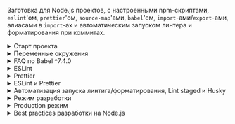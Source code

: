 Заготовка для Node.js проектов, с настроенными npm-скриптами, `eslint`'ом, `prettier`'ом, `source-map`'ами, `babel`'ем, `import`-ами/`export`-ами, алиасами в `import`-ах и автоматическим запуском линтера и форматирования при коммитах.

<details>
<summary>Старт проекта</summary>

Создать новый репозиторий на гитхабе/гитлабе/битбакете и получить его урл - `git@new_project_repository_url.git`

Затем склонировать к себе `node-starter`:

```bash
git clone git@github.com:antixrist/node-starter.git new-project-folder
```

И перейти в папку с новым проектом:

```
cd new-project-folder
```

Далее. Если необходимо сохранить историю коммитов из репозитория `node-starter`, выполнить:

```bash
git remote remove origin
git remote add origin git@new_project_repository_url.git
git push -u origin --all
git push -u origin --tags
```

А если нужно начать с чистого листа:

```bash
rm -rf ./.git
git init
git remote add origin git@new_project_repository_url.git
git add .
git commit -m "Initial commit"
git push -u origin master
```

И только после инициализации git'а можно устанавливать зависимости (иначе `husky` не установит свои хуки для гита):

```bash
npm ci
---
yarn
```

</details>

<details>
<summary>Переменные окружения</summary>

После клонирования проекта скопировать файл `.env.example` в `.env`.

_Что это за файл, зачем он нужен и почему его нельзя хранить в гите - читать [здесь](https://12factor.net/ru/config) и [здесь](https://github.com/motdotla/dotenv#faq)._

Вместо стандартного `dotenv` используется `dotenv-safe`, смысл которого тот же самый, но, ко всему прочему, этот пакет читает файл `.env.example` и при запуске приложения проверяет - установлены ли перечисленные в нём переменные окружения и, если нет, выдаёт ошибку.

</details>

<details>
<summary>FAQ по Babel ^7.4.0</summary>

## `loose: true`

http://2ality.com/2015/12/babel6-loose-mode.html

По умолчанию `babel` будет транспайлить код максимально близко к es6. Если включать опцию `loose`, то код будет полностью es5. Плюс - es5-код потенциально может быть быстрее, минус - могут быть проблемы совместимости при переходе на более высокую версию транспайлерного кода.
И, по большому счёту, эта опция нужна, чтобы поддерживать совсем уж динозавров, как IE8. Короче включать не советуют.

## `spec: true`

С этой опцией babel будет генерировать код, который полностью соответствует стандартам и обрабатывает больше нюансов и пограничных случаев. Плюсы - понятно, минусы - такой код будет медленней.
По умолчанию опция выключена, потому что эти нюансы в реальном коде встречаются чрезвычайно редко - генерация более быстрого кода предпочтительнее учёта всех возможных пограничных случаев.

## `@babel/plugin-transform-runtime`

https://babeljs.io/docs/en/next/babel-plugin-transform-runtime

`babel` в транспилированном коде использует свои небольшие (а иногда и очень даже большие) хэлперы - `_classCallCheck`, `_extend` и т.п. И по умолчанию код этих хэлперов инлайнится прямо в файл, где они используются. В каждый файл! Соответственно, код бессмысленно раздувается.
Чтобы пресечь эту дичь на корню, надо использовать `@babel/plugin-transform-runtime`.

Что он делает?

1. Заменяет все заинлайненные вызовы хэлперов на их `require`. Т.е. они не инлайнятся, а подключаются в виде зависимостей из `@babel/runtime`. Поэтому `@babel/runtime` нужно устанавливать в `dependencies`, чтобы хэлперы были доступны в рантайме. Отключается опцией `helpers` в конфиге плагина.

2. У плагина есть опция `corejs`, по умолчанию `false`.

- При значении `2` - `babel` заимпортит не только свои хэлперы, но ещё и используемые глобальные фичи (`Promise`, `WeakMap`, etc). Т.е. не заполифиллит их глобально, а заимпортит их из `core-js` и только там, где они используются, чтобы не изменять глобальный scope. Вместо `@babel/runtime` надо устанавливать `@babel/runtime-corejs2`.
- При значении `3` - то же самое, что и `2`, но require'иться будут не только глобальные фичи, но ещё и статические методы классов и методы из прототипов. Вместо `@babel/runtime` надо устанавливать `@babel/runtime-corejs3`.
  Т.е. `babel` из этого:

```javascript
Array.from(new Set([1, 2, 3, 2, 1]));
[1, [2, 3], [4, [5]]].flat(2);
```

сделает что-то вроде этого:

```javascript
import from from 'core-js-pure/stable/array/from';
import flat from 'core-js-pure/stable/array/flat';
import Set from 'core-js-pure/stable/set';

from(new Set([1, 2, 3, 2, 1]));
flat([1, [2, 3], [4, [5]]], 2);
```

Ничего нигде не полифиллится, а вызовы методов из прототипов заменяются статическими функциями.

Ещё раз - отличие `2` от `3` в том, что при значении `2` в примере выше будет заимпортен только `Set`, а вызовы `Array.from` и `.flat()` останутся без изменений и, если в среде выполнения они не доступны, то в рантайме будет ошибка.

В значении опции также можно указать `{ version: 2 | 3, proposals: true }` , чтобы импортились ещё и всякие там `String.matchAll`, `Promise.allSettled`, `Promise.try`, etc, которых ещё нет в стандарте.

3. `babel` по умолчанию все генераторы и async-функции транспайлит в код регенератора, но нигде не подключает его, подразумевая, что он доступен глобально. Опция `regenerator` (включена по умолчанию) добавляет импорт `@babel/runtime/regenerator` там, где используются генераторы и async-функции.

4. Опция `useESModules` (выключена по умолчанию). Нужна для того, чтобы не транспайлить `import`/`export` в CommonJS нотацию. Полезно, например, если в дальнейшем код проходит через webpack (tree shaking там или ещё что-нибудь).

В общем, `@babel/plugin-transform-runtime` нужно использовать при написании переиспользуемых библиотек, чтобы они были изолированными от внешней среды выполнения и не загрязняли глобальный scope полифиллами.

## `@babel/polyfill`

https://babeljs.io/docs/en/next/babel-polyfill

Состоит из `core-js` и `regenerator-runtime`. Расширяет статические методы классов (`Array.from`, `Object.assign`), добавляет недостающее в прототипы (`[].includes()`), полифиллит глобальное api (`Promise`, `WeakMap`).

Его нельзя использовать в библиотеках, потому что он меняет глобальный scope и расширяет прототипы.
И он, блеать, уже депрекейтнутый! В пользу прямого подключения:

```javascript
import 'core-js/stable';
import 'regenerator-runtime/runtime';
```

## `@babel/plugin-transform-modules-commonjs`

https://babeljs.io/docs/en/next/babel-plugin-transform-modules-commonjs

Понятно, что транспайлит `import`/`export` в CommonJS, но у него есть интересная опция - `lazy`. `babel` советует её включать при написании библиотек. Ну и ещё надо включить `strict`.

## `@babel/preset-env`

https://babeljs.io/docs/en/next/babel-preset-env

Не подключает плагины из `stage-x` пресетов. Поэтому такие вещи, как:

- `@babel/plugin-proposal-object-rest-spread`
- `@babel/plugin-proposal-export-default-from`
- `@babel/plugin-proposal-export-namespace-from`
- `@babel/plugin-proposal-class-properties`
- `@babel/plugin-proposal-do-expressions`
- `@babel/plugin-proposal-async-generator-functions` (асинхронные генераторы и `for await of`)
- `@babel/plugin-proposal-decorators`
- `@babel/plugin-proposal-private-methods`

и все остальные `proposal`-плагины надо устанавливать и прописывать в конфиге бабеля вручную.

Настройка:

- под ноду надо указывать `targets.node: true`, под фронт надо прописать нужные браузеры в `.browserlistrc`.

- `useBuiltIns`.

  - Самый нормальный вариант - `usage`. Это когда нужные полифиллы (все они берутся из `core-js`) импортятся только там, где они нужны. Если какой-то полифилл нужен в нескольких файлах, то он будет подключаться везде (это небольшой оверхед на самом деле).

  - Вариант `entry` - это надо вручную в точке входа прописать вот это:

  ```javascript
  import 'core-js/stable';
  import 'regenerator-runtime/runtime';
  ```

  И тогда импорт `core-js` будет заменён на импорт всех необходимых для работы кода полифиллов.

  Т.е. где бы ни было прописано `import "core-js";` - оно везде будет заменено на список необходимых полифиллов. Это может привести к проблемам, если подключение регенератора или каких-то полифиллов будет произведено несколько раз. Поэтому явные импорты регенератора и `core-js` надо прописывать в каждой точке входа единожды.

Т.о. с вариантом `entry` есть дополнительные нюансы, которые надо держать в голове, а `usage` - полный автомат.

- `corejs` - Т.к. все полифиллы подключаются из `core-js`, то в этой настройке можно указать используемую версию - `2` или `3`. Также можно указать в виде объекта с `proposals: true` (как у `@babel/plugin-transform-runtime`), чтобы к транспилированному коду ещё и добавлялись полифиллы к штукам, которых ещё нет в стандарте (но которые используются в коде) - всякие там `String.matchAll`, `Promise.allSettled`, `Promise.try` и т.д.

Но у `@babel/preset-env` есть нюанс - все бабелевские хэлперы всё так же инлайнятся в каждом файле. Т.е. если используются `async`-функции, а текущая версия ноды их не поддерживает, или используются асинхронные генераторы, которых ещё нет в стандарте, то эти жирные хэлперы будут инлайнится везде, где они используются. И вот это уже солидный оверхед (даже не из-за размера, если код пишется только под ноду, а из-за сильного раздутия исполняемого кода). И тут есть 2 варианта:

1. Вместе с `@babel/cli` в комплекте идёт `babel-external-helpers`. Это такая cli-тулза, которая выводит в stout код всех используемых бабелем хэлперов в виде готового исполняемого модуля. Поэтому можно сохранить всё это в отдельный файл, например так:

```bash
npx babel-external-helpers -t umd > ./src/babel-helpers.js
```

А вот чтобы бабель начал этот файл использовать, надо:

- подключить плагин `@babel/plugin-external-helpers` и тогда бабель вместо инлайнинга кода хэлперов будет ссылаться на них с помощью `babelHelpers.<helperName>`, т.е. в рантайме должна быть глобальная переменная `babelHelpers`, в которой будут доступны все хэлперы.
- а чтобы она была доступна в рантайме, надо единожды подключить тот самый сгенерированный файл с хэлперами. Можно вручную в точке входа, а можно через `node -r ./dist/babel-helpers.js <...>`.

2. Т.к. первый вариант мутный, с кучей нюансов и телодвижений, можно поступить проще - поставить `@babel/plugin-transform-runtime` и `@babel/runtime` (как описано выше) и все настройки этого плагина выставить в `false`, кроме одной - `helpers` надо выставить в `true`:

```javascript
plugins: [
  [
    '@babel/plugin-transform-runtime',
    {
      absoluteRuntime: false,
      corejs: false,
      helpers: true,
      regenerator: false,
      useESModules: false,
    },
  ],
];
```

_Кмк, этот плагин желательно подключать в конце списка плагинов, после всех остальных преобразований._

Т.о. за импорт нужных полифиллов из `core-js` и регенератора будет отвечать `@babel/preset-env`, а за импорт хэлперов будет отвечать `@babel/plugin-transform-runtime`.

_Если одновременно использовать и `preset-env`, и `transform-runtime`, и при этом у `transform-runtime` выставить `regenerator: true`, то импорт регенератора будет происходить дважды в каждом файле, где он будет нужен. Поэтому у `transform-runtime` включённым лучше оставлять только `helpers`._

## `.babelrc.js`

В конечном итоге, конфиг бабеля для проектов под ноду, выглядит следующим образом:

```javascript
module.exports = {
  presets: [
    [
      '@babel/preset-env',
      {
        targets: { node: true },
        useBuiltIns: 'usage',
        corejs: { version: 3, proposals: true },
      },
    ],
  ],
  plugins: [
    '@babel/plugin-proposal-object-rest-spread',
    '@babel/plugin-proposal-export-default-from',
    '@babel/plugin-proposal-export-namespace-from',
    '@babel/plugin-proposal-class-properties',
    '@babel/plugin-proposal-do-expressions',
    '@babel/plugin-proposal-optional-chaining',
    '@babel/plugin-proposal-nullish-coalescing-operator',
    '@babel/plugin-proposal-throw-expressions',
    '@babel/plugin-proposal-async-generator-functions',
    // '@babel/plugin-proposal-decorators',
    // '@babel/plugin-proposal-private-methods',
    [
      '@babel/plugin-transform-runtime',
      {
        absoluteRuntime: false,
        corejs: false,
        helpers: true,
        regenerator: false,
        useESModules: false,
      },
    ],
    [
      'babel-plugin-module-resolver',
      {
        root: ['./src'],
        alias: {
          '@': './src',
          '~': './src',
        },
      },
    ],
  ],
};
```

Получаем полный автомат, подключение только необходимых зависимостей, отсутствие runtime-оверхеда, отсутствие нюансов, которые надо держать в голове и полную свободу в написании кода.

## `babel-plugin-module-resolver`

https://github.com/tleunen/babel-plugin-module-resolver

Плагин для алиасов в импортах.

1. Чтобы алиасы подхватывались Web/PhpStorm'ами, надо:

а) добавить кастомный `Resource root` с помощью `ПКМ на директории` -> `Mark Directory as` -> `Resource Root`;

б) в корне проекта положить файл `webpack.config.js` (его можно даже в гит не добавлять) с таким содержимым:

```javascript
const path = require('path');

module.exports = {
  context: path.resolve('./src'),
  resolve: {
    extensions: ['.js', '.mjs', '.node'],
    alias: {
      '@': path.resolve('./src'),
      '~': path.resolve('./src'),
    },
  },
};
```

В секцию `alias` надо перенести все импорты, которые прописаны в настройках плагина бабеля. Тогда штормы будут корректно резолвить пути в импортах.

Для резолвинга путей в других IDE, можно воспользоваться [инструкцией](https://github.com/tleunen/babel-plugin-module-resolver#editors-autocompletion).

2. Чтобы алиасы корректно работали с eslint'ом, надо поставить `eslint-plugin-import` и `eslint-import-resolver-babel-module`.

_Вместо `babel-plugin-module-resolver` можно использовать `babel-plugin-root-import` в паре с `eslint-import-resolver-babel-plugin-root-import` (и `eslint-plugin-import` соответственно)._

</details>

<details>
<summary>ESLint</summary>

https://github.com/eslint/eslint

Некоторые `fixable` правила установлены в `warn`, т.е. визуально в IDE предупреждение будет отображаться, но при линтинге с опцией `--fix` все эти проблемы будут автоматически исправлены.

Благодаря тому, что `eslint` для файла `.eslintignore` использует `.gitignore`-спецификацию гита, то игнорирование файлов для линтинга настроено таким образом, что линтуются все `*.js` файлы в корне проекта (в том числе `dot`-файлы) и все `*.m?js` файлы из папки `./src`.

Т.е. удалось достичь следующее:

- в проекте может быть сколько угодно папок верхнего уровня (например для хранения каких-нибудь кэшей, хранения статики, прочих файлов с результатами чего бы то ни было) и не надо вручную все эти папки добавлять во все `ignore`-файлы - (`.eslintignore`, `.prettierignore`, etc) и не надо держать в голове, что их надо туда добавлять - меньше когнитивной нагрузки и косяков;
- благодаря линтингу файлов в корне проекта, `eslint` линтует даже собственный конфиг! Ну и все прочие конфиги в том числе - `.babelrc.js`, `.prettierrc.js`, `lintstagedrc.js`, `webpack.config.js` и т.п.;
- При ручном запуске `eslint` можно натравливать на весь проект целиком простым вызовом:

  ```bash
  npx eslint . --ext .js,.mjs --fix
  ```

  Всё-равно отлинтуется только то, что описано выше. И во всех скриптах/конфигах, где нужно запускать линт файлов проекта, не надо вручную прописывать все необходимые файлы/папки - достаточно простого `eslint . --ext .js,.mjs`. А что линтовать, что не линтовать - решается в одном единственном месте - `.eslintignore`;

- подсветка ошибок/варнингов в IDE тоже работает только на этих файлах - `*.js` в корне и `*.m?js` из `./src`. Удобно.

_Для `_.js`-конфигов в корне проекта отключено правило`import/no-commonjs`, в них надо использовать CommonJS-нотацию -`require()`и`module.exports`.\*

Уже подключены и настроены (в т.ч. от конфликтов с prettier'ом) огромное количество правил и пресетов: `airbnb-base`, `babel`, `import`, `node`, `unicorn`, `sonarjs`, `promise` (для правильной работы с промисами), `eslint-comments` (для линтинга комментариев-инструкций `eslint`-а), `optimize-regex` (для сокращения RegExp'ов там, где это возможно) и `security` (для обнаружения небезопасных рэгекспов - ReDoS, возможных timing attacks и т.п.).

Не стесняйтесь добавлять новые и настраивать уже имеющиеся правила.

</details>

<details>
<summary>Prettier</summary>

https://github.com/prettier/prettier

С Prettier'ом то же самое, что и с `eslint`-ом - `.prettierignore` работает по спецификации `.gitignore`, со всеми сопутствующими плюшками, описанными выше.

Плюс `prettier`-то умеет ещё и в `*.json`, и в `*.md` (и много во что ещё, но здесь нужен только `*.json`). Поэтому, ко всему прочему, `prettier` будет форматировать все `*.{json,md}`-файлы в корне проекта и все `*.{json,md}` из `./src`.

И точно также запускатеся одной простой командой:

```bash
npx prettier "**/*.{js.mjs,json,md}" --write
```

Т.е. точно также натравливаем на весь проект, но отформатируются только нужные файлы из корня и из `./src`.

</details>

<details>
<summary>ESLint и Prettier</summary>

Есть 2 варианта того, как можно подружить `eslint` с `prettier`-ом.

### `eslint-config-prettier`

https://github.com/prettier/eslint-config-prettier

Этот конфиг просто отключает те правила `eslint`-а, которые бесполезны из-за того, что `prettier` автоматически это исправляет.

Если конфиг `eslint`-а extend'ится от каких-то дополнительных конфигов (например `eslint-plugin-babel`), то надо дополнительно подключить `prettier/babel`, как это [написано в документации](https://github.com/prettier/eslint-config-prettier#installation).
То же самое надо сделать для всех остальных плагинов, которые используются в проекте и для которых у `prettier`-а есть заглушки.

Чтобы проверить - не конфликтуют какие-либо правила `eslint`-а с `prettier`-ом, надо запустить:

```bash
npm run check-eslint-prettier-rules-conflict
---
yarn check-eslint-prettier-rules-conflict
```

Если конфликты есть, то сперва надо проверить - нету ли у `prettier`-а готовых заглушек (как описано выше), и, если нету, то вручную эти правила отключить.

### `eslint-plugin-prettier`

https://github.com/prettier/eslint-plugin-prettier

Этот плагин заставляет `prettier` работать как правило `eslint`-а.
Т.е. все синтаксические нюансы, которые `prettier` может исправить, будут отображаться как ошибки в отчёте `eslint`-а.

Если запускать `eslint` с опцией `--fix`, то после всех `eslint`-ых фиксов будет запущен `prettier`, который исправит всё остальное, что может исправить.

Вместе с плагином также нужно подключить `eslint-config-prettier` (как это описано у него [в документации](https://github.com/prettier/eslint-plugin-prettier#recommended-configuration)), который отключит конфликтующие правила.

### Что выбрать?

#### `eslint-plugin-prettier`

Если запускать как плагин, то по умолчанию исправлять получится только `*.js` файлы (ну или по списку расширений, переданных в `--ext js,mjs,jsx` при cli-запуске.

В то время, как `prettier` умеет в `json`, `json5`, `html`, `flow`, `md` и много что ещё. Какой парсер использовать - он сам выбирает автоматически.

В IDE будет много шума - код и так будет отформатирован при запуске с `--fix`-ом, но ошибки будут постоянно маячить перед глазами и напрягать. И тогда подсознательно придётся их исправлять сразу же при написании кода. И зачем? `prettier` и так всё это исправит сам.

С другой стороны, в конфиге `eslint`-а можно указать `warn` вместо `error`:

```json
{
  "plugins": ["prettier"],
  "rules": {
    "prettier/prettier": "warn"
  }
}
```

Тогда IDE будет подсвечивать проблемные места не как ошибки, а как код, который будет отформатирован, что гораздо понятнее и даже полезно - всегда будет понятно какие места будут переформатированы при линтинге с `--fix`-ом.

`eslint` можно научить и `json`-у (`eslint-plugin-json`), и `markdown`-у, и даже `graphql`-ю, но заставить `prettier` форматировать `*.json`/`*.md`/`.gql` файлы (через `--fix` `eslint`-а) [нельзя](https://github.com/prettier/eslint-plugin-prettier/issues/81#issuecomment-424550756).

<!-- Т.к. `eslint` по умолчанию запускает проверку только на `*.js` файлах, то и IDE будет подсвечивать ошибки/варнинги только в них (а у шторма ещё и в `*.mjs`). Ни в `*.json` файлах шторм ничего не подсвечивает и не будет, `*.jsx` не тестировался (с VSCode ситуация, возможно, такая же). Если такой вариант устраивает - отлично. -->

#### `eslint-config-prettier`

С конфигом всё проще - никаких ошибок в IDE маячить не будет.

Но тогда надо отдельно настраивать и запускать "watch"-режим (либо [из `npm`-скриптов](https://prettier.io/docs/en/watching-files.html), либо [в `File Watchers` в штормах](https://prettier.io/docs/en/webstorm.html)), что усложняет настройку, но при этом форматирование будет на лету по `Ctrl+S`, что сильно нагляднее.

А если не использовать "watch"-режим, то для линтинга и автоформатирования надо по отдельности запускать `eslint --fix` и `prettier --write`, при чём именно в таком порядке. Это тоже можно настроить в `npm`-скриптах.

### Нюансы

Если `printWidth` в конфиге prettier'а не указан, то он подхватит `max_line_length` из [`.editorconfig`](https://editorconfig.org/), а вот правило `max-len` из eslint'а - нет.
Плюс при разных значениях `printWidth` и `max-len` - они [могут конфликтовать](https://github.com/prettier/eslint-config-prettier#max-len).

Поэтому, чтобы проблем не было, надо вручную синхронизировать опцию `printWidth` с правилом `max-len` из eslint'а и `max_line_length` из `.editorconfig`.

Ну и некоторые конфликтующие правила можно включать, если учитывать нюансы, которые также [описаны в документации](https://github.com/prettier/eslint-config-prettier#special-rules).

### Итог

В данном проекте выбрана следующая схема:

`eslint-plugin-prettier` с правилом `"prettier/prettier": "warn"`, чтобы в IDE отображались места, которые будут отформатированы при запуске `eslint`-а с опцией `--fix`.

Т.е. все `*.{js,mjs}` файлы линтуются и форматируются `prettier`-ом из-под `eslint`-а, а все `*.{json,md}`-файлы форматируются `prettier`-ом отдельной командой:

```bash
npx prettier "**/*.{json,md}" --write
```

Но вручную запускать это каждый раз не нужно - процесс вполне автоматизируемый, об этом далее.

</details>

<details>
<summary>Автоматизация запуска линтига/форматирования, Lint staged и Husky</summary>

https://github.com/okonet/lint-staged

https://github.com/typicode/husky

1. Можно отлинтовать и отформатировать все файлы разом (`*.{js,mjs,json,md}` из корня и `./src`) запуском одной команды:

```bash
npm run lint
```

2. При коммите (благодаря `husky`) автоматически будет запущен линтинг и форматирование файлов, которые в этот коммит попали (благодаря `lint-staged`). Но отлинтуются не все файлы коммита, а только `*.{js,mjs,json,md}` из корня и `./src`. Если в файлах в staging'е есть ошибки линтинга, то коммит прервётся (но отформатированные файлы останутся отформатированными).

3. Дополнительно (но совершенно не обязательно) можно при сохранении файлов на лету форматировать `prettier`-ом все нужные файлы, если разработка ведётся в IDE от JetBrains. Для этого можно взять вот [этот конфиг](https://gist.github.com/antixrist/645799f9540192873dfbe18ffcc441a6), положить его в `~/.PhpStorm2019.1/config/options`, перезапустить IDE, `File` -> `Settings` -> `Tools` -> `File Watchers` и включить необходимые для своего проекта пункты - `.js`, `.mjs`, `.json`, `.json5` или `.md`. И тогда по `Ctrl+S` эти файлы будут автоматически форматироваться.

</details>

<details>
<summary>Режим разработки</summary>

```bash
npm run watch
---
yarn watch
```

После запуска таски `watch` и после того, как будет готов первичный билд, нужно открыть другую консоль и запустить:

```bash
npm run dev ./dist
---
yarn dev ./dist
```

_После названия команды `dev` должен следовать путь к файлу для запуска - `./dist`, `./dist/server.js`, `./dist/worker`, etc.
Т.е. вместо `node ...` пишем `npm run dev ...` или `yarn dev ...`, а вместо `./src` - `./dist`, а дальше всё как обычно._

Первой командой запускается компиляция исходников из папки `./src` в папку `./dist` с полным сохранением структуры файлов и каталогов (`babel` в режиме `--watch --copy-files --source-maps`), а второй командой осуществляется непосредственный запуск приложения из скомпилированных файлов.

Такой подход позволяет иметь несколько точек входа (несколько приложений для запуска) с общей кодовой базой.

Также в команду запуска можно передавать любые cli-аргументы для node.js, например `--inspect` или `--inspect-brk` для отладки в консоли хрома:

```bash
yarn dev --inspect ./dist/server.js
--
yarn dev --inspect-brk ./dist/server.js
```

_Через `npm run dev --inspect ./dist/server.js` это, к сожалению, не работает. Поэтому для разработки можно использовать `yarn`._

Скриптов для автоматического перезапуска запущенного приложения не предусмотрено. Поэтому:

а) запущенное приложение необходимо перезапускать вручную;

б) не стесняйтесь писать свои `npm`-скрипты, которые будут отслеживать в папке `./dist` необходимые файлы и перезапускать необходимые вам точки входа с необходимыми вам параметрами. Например, с помощью [`onchange`](https://github.com/Qard/onchange), [`chokidar-cli`](https://github.com/kimmobrunfeldt/chokidar-cli), [`nodemon`](https://github.com/remy/nodemon) или даже [`pm2`](https://github.com/Unitech/pm2) (но, кмк, для режима разработки он будет оверхедом).

</details>

<details>
<summary>Production режим</summary>

```bash
npm run build
---
yarn build
```

После того, как скомпилировались исходники, можно запускать любую точку входа простой командой:

```bash
npm run start ./dist
---
yarn start ./dist
```

_Т.е. вместо `node ...` пишем `npm run start ...` или `yarn start ...`, а дальше всё как обычно._

Здесь также можно передавать любые cli-аргументы в саму ноду.

В качестве супервизора можно использовать что угодно - `pm2`, `forever`, `nodemon`, `supervisor`. Но, конечно, здесь `pm2` вне конкуренции.

</details>

<details>
<summary>Best practices разработки на Node.js</summary>

[Изучить от корки до корки](https://github.com/i0natan/nodebestpractices).

1. Не раздавать нодой статику. Для этого есть nginx. То же самое с https.
2. nginx перед нодой.
3. Тесты.
4. Использовать `crypto.timingSafeEqual(a, b)` (или `scmp`, или `bcrypt.compare()`) вместо `===` в сранениях строки с пользовательским вводом - для предотвращения `timing attacs`.
5. Не хранить ключи/секреты в гите (или использовать `cryptr`).
6. Не использовать basic-аутентификацию.
7. Для пользовательских паролей - только `bcrypt`.
8. Использовать `helmet`, настроить CSP.
9. Настроить Rate Limit (`rate-limiter-flexible`).
10. `TransactionId` в каждой строчке логов! С помощью `cls-hooked`.
11. Систематически делать `npm audit` или `snyk` для проверки зависимостей на уязвимости.
12. Валидация и санитизация всех входящих данных (JSONSchema и `ajv` в помощь).
13. Если jwt, то должна быть поддержка blacklist'а.
14. Не отправлять детали ошибок и стектрейсы в ответах.

</details>
